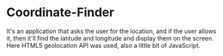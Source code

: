 # Coordinate-Finder
It's an application that asks the user for the location, and if the user allows it, then it'll find the latitude and longitude and display them on the screen. Here HTML5 geolocation API was used, also a little bit of JavaScript.
